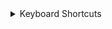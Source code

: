 <details>
<summary>Keyboard Shortcuts</summary>

- [Zoom](https://agentmero.github.io/ref-public/zoom.html): A visual cheat-sheet for the 32 keyboard shortcuts found in Zoom. These shortcuts are for MacOS, for Windows visit /zoom-windows.
- [YouTube](https://agentmero.github.io/ref-public/youtube.html): A visual cheat-sheet for the 18 keyboard shortcuts found on YouTube.com

</details>


